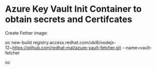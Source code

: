 # Azure Key Vault Init Container to obtain secrets and Certifcates

Create Fether image:

oc new-build registry.access.redhat.com/ubi8/nodejs-12~https://github.com/redhat-mal/azure-vault-fetcher.git --name=vault-fetcher

oc 
